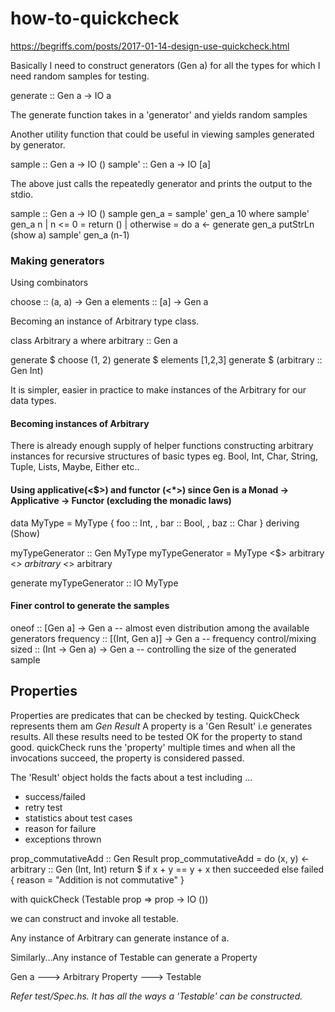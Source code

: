 # how-to-quickcheck
https://begriffs.com/posts/2017-01-14-design-use-quickcheck.html

Basically I need to construct generators (Gen a) for all the types for which I need random samples for testing.

generate :: Gen a -> IO a

The generate function takes in a 'generator' and yields random samples

Another utility function that could be useful in viewing samples generated by generator.

sample :: Gen a -> IO ()
sample' :: Gen a -> IO [a]

The above just calls the repeatedly generator and prints the output to the stdio.

sample :: Gen a -> IO ()
sample gen_a = sample' gen_a 10
    where
        sample' gen_a n | n <= 0 = return ()
                        | otherwise = do
                                        a <- generate gen_a
                                        putStrLn (show a)
                                        sample' gen_a (n-1)

### Making generators

Using combinators

choose :: (a, a) -> Gen a
elements :: [a] -> Gen a

Becoming an instance of Arbitrary type class.

class Arbitrary a where
    arbitrary :: Gen a

generate $ choose (1, 2)
generate $ elements [1,2,3]
generate $ (arbitrary :: Gen Int)

It is simpler, easier in practice to make instances of the Arbitrary for our data types.

#### Becoming instances of Arbitrary

There is already enough supply of helper functions constructing arbitrary instances for recursive structures of basic types 
eg. Bool, Int, Char, String, Tuple, Lists, Maybe, Either etc..

#### Using applicative(<$>) and functor (<*>) since Gen is a Monad -> Applicative -> Functor (excluding the monadic laws)

data MyType = MyType {
    foo :: Int,
  , bar :: Bool,
  , baz :: Char
} deriving (Show)

myTypeGenerator :: Gen MyType
myTypeGenerator = MyType <$> arbitrary <*>  arbitrary <*> arbitrary

generate myTypeGenerator :: IO MyType

#### Finer control to generate the samples

oneof :: [Gen a] -> Gen a -- almost even distribution among the available generators
frequency :: [(Int, Gen a)] -> Gen a -- frequency control/mixing
sized :: (Int -> Gen a) -> Gen a -- controlling the size of the generated sample

## Properties

Properties are predicates that can be checked by testing. QuickCheck represents them am *Gen Result*
A property is a 'Gen Result' i.e generates results. All these results need to be tested OK for the property to stand good.
quickCheck runs the 'property' multiple times and when all the invocations succeed, the property is considered passed.

The 'Result' object holds the facts about a test including ...

* success/failed
* retry test
* statistics about test cases
* reason for failure
* exceptions thrown

prop_commutativeAdd :: Gen Result
prop_commutativeAdd = do
    (x, y) <- arbitrary :: Gen (Int, Int)
    return $ if x + y == y + x 
        then succeeded
        else failed { reason = "Addition is not commutative" }

with quickCheck (Testable prop => prop -> IO ())

we can construct and invoke all testable.

Any instance of Arbitrary can generate instance of a.

Similarly...Any instance of Testable can generate a Property

Gen a    ---> Arbitrary
Property ---> Testable

*Refer test/Spec.hs. It has all the ways a 'Testable' can be constructed.*
